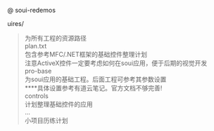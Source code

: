 @ soui-redemos

uires/   
>为所有工程的资源路径  
plan.txt  
    包含参考MFC/.NET框架的基础控件整理计划  
    注意ActiveX控件一定要考虑如何在soui应用，便于后期的视觉开发  
pro-base  
    为soui应用的基础工程。后面工程可参考其参数设置  
    ****具体设置参考有道云笔记。官方文档不够完善!  
controls  
    计划整理基础控件的应用  
...  
    小项目历练计划  
    

